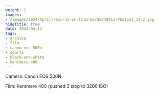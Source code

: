 ```yaml
---
weight: 1
images:
- /images/2024/April/raju-15-on-film-bw/20240413-Photo31_34-2.jpg
hideTitle: true
date: 2024-04-13
tags:
- archive
- film
- canon-eos-500n
- sports
- black-and-white
- kentmere-400
---
```


Camera: Canon EOS 500N

Film: Kentmere 400 (pushed 3 stop to 3200 ISO)